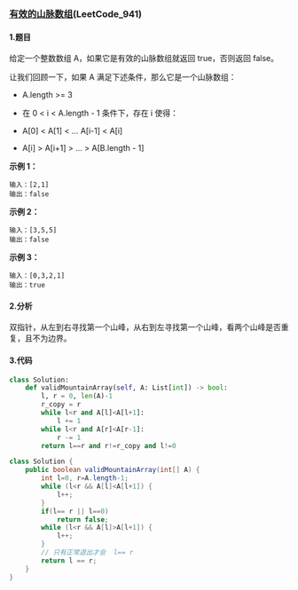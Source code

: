 ### [有效的山脉数组](https://leetcode-cn.com/problems/valid-mountain-array/)(LeetCode_941)

#### 1.题目

给定一个整数数组 A，如果它是有效的山脉数组就返回 true，否则返回 false。

让我们回顾一下，如果 A 满足下述条件，那么它是一个山脉数组：

- A.length >= 3


- 在 0 < i < A.length - 1 条件下，存在 i 使得：
- A[0] < A[1] < ... A[i-1] < A[i]
- A[i] > A[i+1] > ... > A[B.length - 1]



**示例 1：**

```
输入：[2,1]
输出：false
```

**示例 2：**

```
输入：[3,5,5]
输出：false
```

**示例 3：**

```
输入：[0,3,2,1]
输出：true
```

#### 2.分析

双指针，从左到右寻找第一个山峰，从右到左寻找第一个山峰，看两个山峰是否重复，且不为边界。

#### 3.代码



```Python
class Solution:
    def validMountainArray(self, A: List[int]) -> bool:
        l, r = 0, len(A)-1
        r_copy = r
        while l<r and A[l]<A[l+1]:
            l += 1
        while l<r and A[r]<A[r-1]:
            r -= 1
        return l==r and r!=r_copy and l!=0
```





```java
class Solution {
    public boolean validMountainArray(int[] A) {
        int l=0, r=A.length-1;
        while (l<r && A[l]<A[l+1]) {
            l++;
        }
        if(l== r || l==0)
            return false;
        while (l<r && A[l]>A[l+1]) {
            l++;
        }
        // 只有正常退出才会  l== r
        return l == r;
    }
}
```


